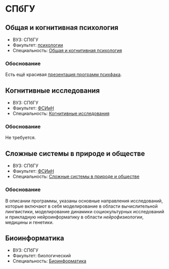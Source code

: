 СПбГУ
=====

## Общая и когнитивная психология

- ВУЗ: СПбГУ
- Факультет: [психологии](https://psy.spbu.ru/)
- Специальность: [Общая и когнитивная психология](https://spbu.ru/postupayushchim/programms/magistratura/obshchaya-i-kognitivnaya-psihologiya)

### Обоснование

Есть ещё красивая [презентация программ психфака](http://www.psy.spbu.ru/attachments/article/373/2017-abitur-psy-mag.pdf).

## Когнитивные исследования

- ВУЗ: СПбГУ
- Факультет: [ФСИиН](http://artesliberales.spbu.ru/)
- Специальность: [Когнитивные исследования](https://spbu.ru/postupayushchim/programms/magistratura/kognitivnye-issledovaniya)

### Обоснование

Не требуется.

## Сложные системы в природе и обществе

- ВУЗ: СПбГУ
- Факультет: [ФСИиН](http://artesliberales.spbu.ru/)
- Специальность: [Сложные системы в природе и обществе](https://spbu.ru/postupayushchim/programms/magistratura/slozhnye-sistemy-v-prirode-i-obshchestve)

### Обоснование

В описании программы, указаны основные направления исследований, которые
включают в себя моделирование в области вычислительной лингвистики,
моделирование динамики социокультурных исследований и прикладную
нейроинформатику в области _нейрофизиологии_, медицины и генетики.

## Биоинформатика

- ВУЗ: СПбГУ
- Факультет: биологический
- Специальность: [Биоинформатика](https://spbu.ru/postupayushchim/programms/magistratura/bioinformatika)
